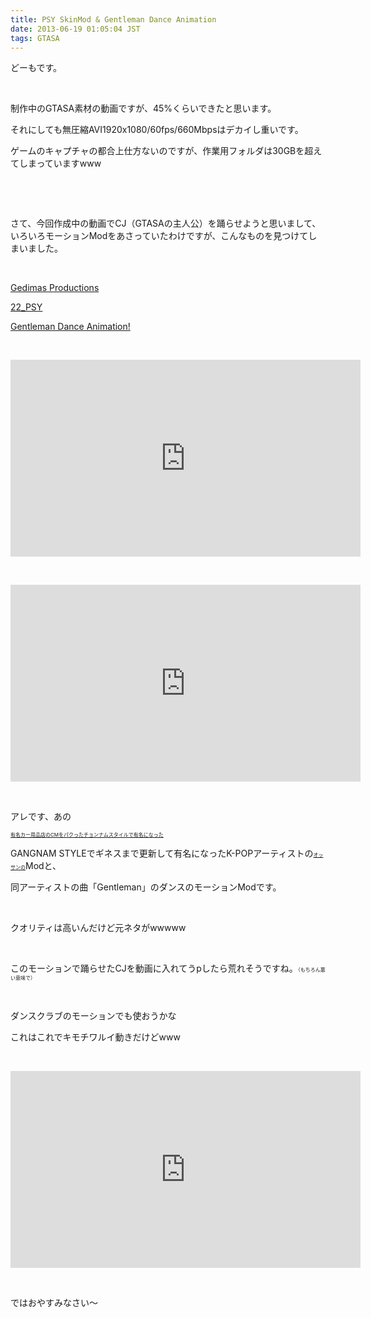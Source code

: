 ```yaml
---
title: PSY SkinMod & Gentleman Dance Animation
date: 2013-06-19 01:05:04 JST
tags: GTASA
---
```

<p>どーもです。</p>
<p>&nbsp;</p>
<p>制作中のGTASA素材の動画ですが、45%くらいできたと思います。</p>
<p>それにしても無圧縮AVI1920x1080/60fps/660Mbpsはデカイし重いです。</p>
<p>ゲームのキャプチャの都合上仕方ないのですが、作業用フォルダは30GBを超えてしまっていますwww</p>
<p>&nbsp;</p>
<p>&nbsp;</p>
<p>さて、今回作成中の動画でCJ（GTASAの主人公）を踊らせようと思いまして、いろいろモーションModをあさっていたわけですが、こんなものを見つけてしまいました。</p>
<p>&nbsp;</p>
<p><a href="http://gedimods.blogspot.jp/">Gedimas Productions</a></p>
<p><a href="http://gedimods.blogspot.jp/2013/04/22psy.html">22_PSY</a></p>
<p><a href="http://gedimods.blogspot.jp/2013/04/gentleman-dance-animation.html">Gentleman Dance Animation!</a></p>
<p>&nbsp;</p>
<div class="video"><iframe width="560" height="315" src="http://www.youtube.com/embed/yu3NtonI2Ik?rel=0" frameborder="0" allowfullscreen></iframe></div>
<p>&nbsp;</p>
<div class="video"><iframe width="560" height="315" src="http://www.youtube.com/embed/J9KaLXMom2A?rel=0" frameborder="0" allowfullscreen></iframe></div>
<p>&nbsp;</p>
<p>アレです、あの</p>
<p><del><span style="font-size:8px;">有名カー用品店のCMをパクったチョンナムスタイルで有名になった</span></del></p>
<p>GANGNAM STYLEでギネスまで更新して有名になったK-POPアーティストの<del><span style="font-size:8px;">オッサンの</span></del>Modと、</p>
<p>同アーティストの曲「Gentleman」のダンスのモーションModです。</p>
<p>&nbsp;</p>
<p>クオリティは高いんだけど元ネタがwwwww</p>
<p>&nbsp;</p>
<p>このモーションで踊らせたCJを動画に入れてうpしたら荒れそうですね。<span style="font-size:8px;">（もちろん悪い意味で）</span></p>
<p>&nbsp;</p>
<p>ダンスクラブのモーションでも使おうかな</p>
<p>これはこれでキモチワルイ動きだけどwww</p>
<p>&nbsp;</p>
<div class="video"><iframe width="560" height="315" src="http://www.youtube.com/embed/ET_3Kj6XryA?rel=0" frameborder="0" allowfullscreen></iframe></div>
<p>&nbsp;</p>
<p>ではおやすみなさい～</p>
